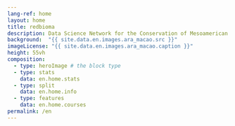 ```yaml
---
lang-ref: home
layout: home
title: redbioma
description: Data Science Network for the Conservation of Mesoamerican Biodiversity
background:  "{{ site.data.en.images.ara_macao.src }}"
imageLicense: "{{ site.data.en.images.ara_macao.caption }}"
height: 55vh
composition:
  - type: heroImage # the block type
  - type: stats
    data: en.home.stats
  - type: split
    data: en.home.info
  - type: features
    data: en.home.courses
permalink: /en
---
```

